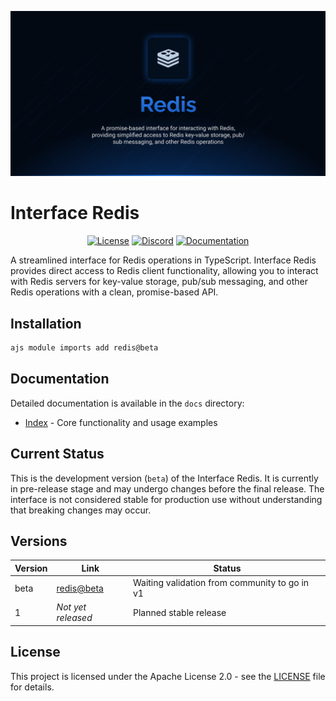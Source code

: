 ![Redis](.github/social-card.png)

# Interface Redis

<div align="center">
<a href="./LICENSE"><img alt="License" src="https://img.shields.io/badge/License-Apache_2.0-blue.svg?style=for-the-badge&labelColor=000000"></a>
<a href="https://discord.gg/C2G8QW63"><img src="https://img.shields.io/badge/Discord-18181B?logo=discord&style=for-the-badge&color=000000" alt="Discord"></a>
<a href="./docs/1.index.md"><img src="https://img.shields.io/badge/Docs-18181B?style=for-the-badge&color=000000" alt="Documentation"></a>
</div>

A streamlined interface for Redis operations in TypeScript. Interface Redis provides direct access to Redis client functionality, allowing you to interact with Redis servers for key-value storage, pub/sub messaging, and other Redis operations with a clean, promise-based API.

## Installation

```bash
ajs module imports add redis@beta
```

## Documentation

Detailed documentation is available in the `docs` directory:

- [Index](./docs/1.index.md) - Core functionality and usage examples

## Current Status

This is the development version (`beta`) of the Interface Redis. It is currently in pre-release stage and may undergo changes before the final release. The interface is not considered stable for production use without understanding that breaking changes may occur.

## Versions

| Version | Link                                                                                    | Status                                        |
| ------- | --------------------------------------------------------------------------------------- | --------------------------------------------- |
| beta    | [redis@beta](https://github.com/AntelopeJS/redis/tree/main/.antelope/output/redis/beta) | Waiting validation from community to go in v1 |
| 1       | _Not yet released_                                                                      | Planned stable release                        |

## License

This project is licensed under the Apache License 2.0 - see the [LICENSE](LICENSE) file for details.
